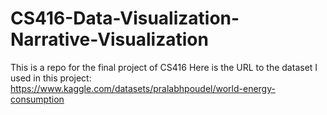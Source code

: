 # CS416-Data-Visualization-Narrative-Visualization
This is a repo for the final project of CS416
Here is the URL to the dataset I used in this project:
https://www.kaggle.com/datasets/pralabhpoudel/world-energy-consumption
